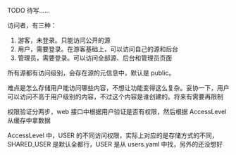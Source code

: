 

TODO 待写……



访问者，有三种：
1. 游客，未登录。只能访问公开的源
2. 用户，需要登录。在游客基础上，可以访问自己的源和后台
3. 管理员，需要登录。可以访问全部源、后台和管理员页面


所有源都有访问级别，会存在源的元信息中，默认是 public。

难点是怎么存储用户能访问哪些内容，不想让功能变得这么复杂。妥协一下，用户可以访问不高于用户级别的内容，不过这个内容是谁创建的。将来有需要再限制


权限验证分两步，web 接口中根据用户验证是否有权限，然后根据 AccessLevel 从缓存中拿数据

AccessLevel 中，USER 的不同访问权限，实际上对应的是存储方式的不同，SHARED_USER 是默认全都行，USER 是从 users.yaml 中找，另外的还没想好

